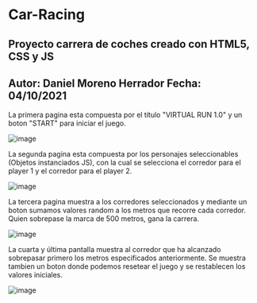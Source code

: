 # Car-Racing
##  Proyecto carrera de coches creado con HTML5, CSS y JS
## Autor: Daniel Moreno Herrador     Fecha:  04/10/2021

La primera pagina esta compuesta por el título "VIRTUAL RUN 1.0" y un boton "START" para iniciar el juego.

![image](https://user-images.githubusercontent.com/90707206/135927469-8e5686e0-2334-45a3-aa71-dd80e8fa90bc.png)

La segunda pagina esta compuesta por los personajes seleccionables (Objetos instanciados JS), con la cual se selecciona el corredor para el player 1 y el corredor para el player 2.

![image](https://user-images.githubusercontent.com/90707206/135928566-d9dffce3-2741-4321-9760-1091d62f4ec2.png)

La tercera pagina muestra a los corredores seleccionados y mediante un boton sumamos valores random a los metros que recorre cada corredor.
Quien sobrepase la marca de 500 metros, gana la carrera.

![image](https://user-images.githubusercontent.com/90707206/138359533-40e49074-2e6f-430a-b59e-a7385f36ac47.png)

La cuarta y última  pantalla muestra al corredor que ha alcanzado sobrepasar primero los metros especificados anteriormente.
Se muestra tambien un boton donde podemos resetear el juego y se restablecen los valores iniciales.

![image](https://user-images.githubusercontent.com/90707206/138359991-a2a5c9d9-731d-4999-bf87-47377874bfd0.png)
